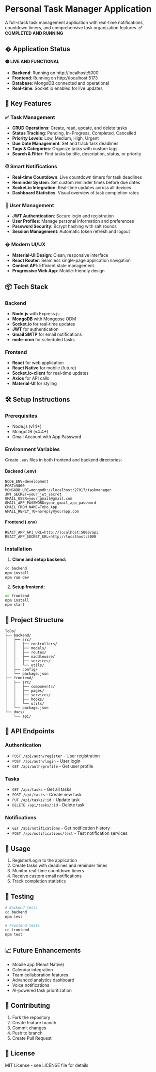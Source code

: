 # Personal Task Manager Application

A full-stack task management application with real-time notifications, countdown timers, and comprehensive task organization features. **✅ COMPLETED AND RUNNING**

## � Application Status

**🟢 LIVE AND FUNCTIONAL**
- **Backend**: Running on http://localhost:5000 
- **Frontend**: Running on http://localhost:5173
- **Database**: MongoDB connected and operational
- **Real-time**: Socket.io enabled for live updates

## 🚀 Key Features

### ✅ Task Management
- **CRUD Operations**: Create, read, update, and delete tasks
- **Status Tracking**: Pending, In-Progress, Completed, Cancelled
- **Priority Levels**: Low, Medium, High, Urgent
- **Due Date Management**: Set and track task deadlines
- **Tags & Categories**: Organize tasks with custom tags
- **Search & Filter**: Find tasks by title, description, status, or priority

### ⏰ Smart Notifications
- **Real-time Countdown**: Live countdown timers for task deadlines
- **Reminder System**: Set custom reminder times before due dates
- **Socket.io Integration**: Real-time updates across all devices
- **Dashboard Statistics**: Visual overview of task completion rates

### 🔐 User Management
- **JWT Authentication**: Secure login and registration
- **User Profiles**: Manage personal information and preferences
- **Password Security**: Bcrypt hashing with salt rounds
- **Session Management**: Automatic token refresh and logout

### � Modern UI/UX
- **Material-UI Design**: Clean, responsive interface
- **React Router**: Seamless single-page application navigation
- **Context API**: Efficient state management
- **Progressive Web App**: Mobile-friendly design

## 📦 Tech Stack

### Backend
- **Node.js** with Express.js
- **MongoDB** with Mongoose ODM
- **Socket.io** for real-time updates
- **JWT** for authentication
- **Gmail SMTP** for email notifications
- **node-cron** for scheduled tasks

### Frontend
- **React** for web application
- **React Native** for mobile (future)
- **Socket.io-client** for real-time updates
- **Axios** for API calls
- **Material-UI** for styling

## 🛠️ Setup Instructions

### Prerequisites
- Node.js (v14+)
- MongoDB (v4.4+)
- Gmail Account with App Password

### Environment Variables
Create `.env` files in both frontend and backend directories:

#### Backend (.env)
```
NODE_ENV=development
PORT=5000
MONGODB_URI=mongodb://localhost:27017/taskmanager
JWT_SECRET=your_jwt_secret
GMAIL_USER=your_gmail@gmail.com
GMAIL_APP_PASSWORD=your_gmail_app_password
GMAIL_FROM_NAME=ToDo App
GMAIL_REPLY_TO=noreply@yourapp.com
```

#### Frontend (.env)
```
REACT_APP_API_URL=http://localhost:5000/api
REACT_APP_SOCKET_URL=http://localhost:5000
```

### Installation

1. **Clone and setup backend:**
```bash
cd backend
npm install
npm run dev
```

2. **Setup frontend:**
```bash
cd frontend
npm install
npm start
```

## 📁 Project Structure

```
ToDo/
├── backend/
│   ├── src/
│   │   ├── controllers/
│   │   ├── models/
│   │   ├── routes/
│   │   ├── middleware/
│   │   ├── services/
│   │   └── utils/
│   ├── config/
│   └── package.json
├── frontend/
│   ├── src/
│   │   ├── components/
│   │   ├── pages/
│   │   ├── services/
│   │   ├── hooks/
│   │   └── utils/
│   └── package.json
└── docs/
    └── api/
```

## 🔄 API Endpoints

### Authentication
- `POST /api/auth/register` - User registration
- `POST /api/auth/login` - User login
- `GET /api/auth/profile` - Get user profile

### Tasks
- `GET /api/tasks` - Get all tasks
- `POST /api/tasks` - Create new task
- `PUT /api/tasks/:id` - Update task
- `DELETE /api/tasks/:id` - Delete task

### Notifications
- `GET /api/notifications` - Get notification history
- `POST /api/notifications/test` - Test notification services

## 🎯 Usage

1. Register/Login to the application
2. Create tasks with deadlines and reminder times
3. Monitor real-time countdown timers
4. Receive custom email notifications
5. Track completion statistics

## 🧪 Testing

```bash
# Backend tests
cd backend
npm test

# Frontend tests
cd frontend
npm test
```

## 📈 Future Enhancements

- Mobile app (React Native)
- Calendar integration
- Team collaboration features
- Advanced analytics dashboard
- Voice notifications
- AI-powered task prioritization

## 🤝 Contributing

1. Fork the repository
2. Create feature branch
3. Commit changes
4. Push to branch
5. Create Pull Request

## 📄 License

MIT License - see LICENSE file for details
